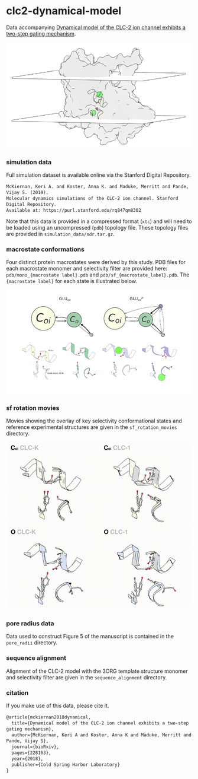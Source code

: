 # clc2-dynamical-model

Data accompanying [Dynamical model of the CLC-2 ion channel exhibits a two-step gating mechanism](https://www.biorxiv.org/content/early/2018/03/07/228163).

![simulated system](media/in_membrane.png)

### simulation data

Full simulation dataset is available online via the Stanford Digital Repository.
```
McKiernan, Keri A. and Koster, Anna K. and Maduke, Merritt and Pande, Vijay S. (2019). 
Molecular dynamics simulations of the CLC-2 ion channel. Stanford Digital Repository. 
Available at: https://purl.stanford.edu/rq847qm8302
```

Note that this data is provided in a compressed format (`xtc`) and will need to be loaded using an uncompressed (`pdb`) topology file. These topology files are provided in `simulation_data/sdr.tar.gz`.

### macrostate conformations

Four distinct protein macrostates were derived by this study. PDB files for each macrostate monomer and selectivity filter are provided here: `pdb/mono_{macrostate label}.pdb` and `pdb/sf_{macrostate_label}.pdb`. The `{macrostate label}` for each state is illustrated below.

![macrostate model](media/model.png)

### sf rotation movies

Movies showing the overlay of key selectivity conformational states and
reference experimental structures are given in the `sf_rotation_movies`
directory.

![macrostate model](media/rotations.gif)

### pore radius data

Data used to construct Figure 5 of the manuscript is contained in the
`pore_radii` directory.

### sequence alignment

Alignment of the CLC-2 model with the 3ORG template structure monomer and
selectivity filter are given in the `sequence_alignment` directory.

### citation

If you make use of this data, please cite it.
```
@article{mckiernan2018dynamical,
  title={Dynamical model of the CLC-2 ion channel exhibits a two-step gating mechanism},
  author={McKiernan, Keri A and Koster, Anna K and Maduke, Merritt and Pande, Vijay S},
  journal={bioRxiv},
  pages={228163},
  year={2018},
  publisher={Cold Spring Harbor Laboratory}
}
```
